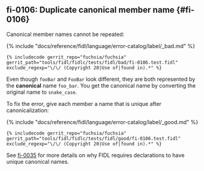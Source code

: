## fi-0106: Duplicate canonical member name {#fi-0106}

Canonical member names cannot be repeated:

{% include "docs/reference/fidl/language/error-catalog/label/_bad.md" %}

```fidl
{% includecode gerrit_repo="fuchsia/fuchsia" gerrit_path="tools/fidl/fidlc/tests/fidl/bad/fi-0106.test.fidl" exclude_regexp="\/\/ (Copyright 20|Use of|found in).*" %}
```

Even though `fooBar` and `FooBar` look different, they are both represented by
the **canonical** name `foo_bar`. You get the canonical name by converting the
original name to `snake_case`.

To fix the error, give each member a name that is unique after canonicalization:

{% include "docs/reference/fidl/language/error-catalog/label/_good.md" %}

```fidl
{% includecode gerrit_repo="fuchsia/fuchsia" gerrit_path="tools/fidl/fidlc/tests/fidl/good/fi-0106.test.fidl" exclude_regexp="\/\/ (Copyright 20|Use of|found in).*" %}
```

See [fi-0035](#fi-0035) for more details on why FIDL requires declarations to
have unique canonical names.
